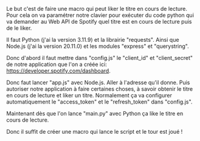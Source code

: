 Le but c'est de faire une macro qui peut liker le titre en cours de lecture.
Pour cela on va paramétrer notre clavier pour exécuter du code python qui va demander au Web API de Spotify quel titre est en cours de lecture puis de le liker.

Il faut Python (j'ai la version 3.11.9) et la librairie "requests".
Ainsi que Node.js (j'ai la version 20.11.0) et les modules "express" et "querystring".

Donc d'abord il faut mettre dans "config.js" le "client_id" et "client_secret" de notre application que l'on a créée ici: https://developer.spotify.com/dashboard.

Donc faut lancer "app.js" avec Node.js. Aller à l'adresse qu'il donne. Puis autoriser notre application à faire certaines choses, à savoir obtenir le titre en cours de lecture et liker un titre.
Normalement ça va configurer automatiquement le "access_token" et le "refresh_token" dans "config.js".

Maintenant dès que l'on lance "main.py" avec Python ça like le titre en cours de lecture.

Donc il suffit de créer une macro qui lance le script et le tour est joué !
